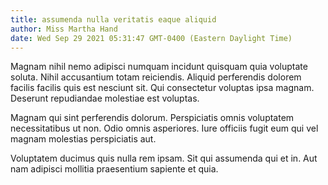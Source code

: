 ```yaml
---
title: assumenda nulla veritatis eaque aliquid
author: Miss Martha Hand
date: Wed Sep 29 2021 05:31:47 GMT-0400 (Eastern Daylight Time)
---
```

Magnam nihil nemo adipisci numquam incidunt quisquam quia voluptate soluta. Nihil accusantium totam reiciendis. Aliquid perferendis dolorem facilis facilis quis est nesciunt sit. Qui consectetur voluptas ipsa magnam. Deserunt repudiandae molestiae est voluptas.

 Magnam qui sint perferendis dolorum. Perspiciatis omnis voluptatem necessitatibus ut non. Odio omnis asperiores. Iure officiis fugit eum qui vel magnam molestias perspiciatis aut.

 Voluptatem ducimus quis nulla rem ipsam. Sit qui assumenda qui et in. Aut nam adipisci mollitia praesentium sapiente et quia.